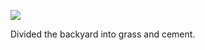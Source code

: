 ![](https://db-feed.s3.amazonaws.com/legacy/Screen_Shot_2017_11_10_at_12_11_45_PM-1510333947857.png)

Divided the backyard into grass and cement.
